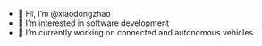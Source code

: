 - 👋 Hi, I’m @xiaodongzhao
- 👀 I’m interested in software development
- 🌱 I’m currently working on connected and autonomous vehicles

<!---
xiaodongzhao/xiaodongzhao is a ✨ special ✨ repository because its `README.md` (this file) appears on your GitHub profile.
You can click the Preview link to take a look at your changes.
--->
